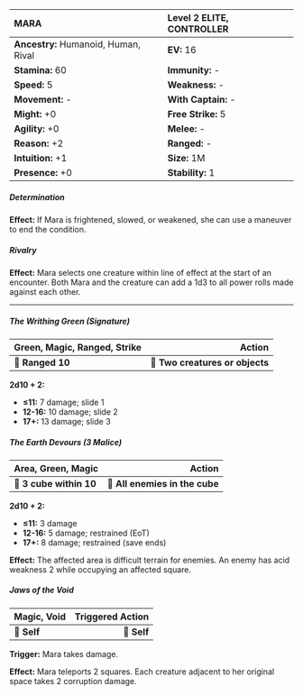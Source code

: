| **MARA**                                 | Level 2 ELITE, CONTROLLER                |
|:-----------------------------------------|:-----------------------------------------|
| **Ancestry:** Humanoid, Human, Rival     | **EV:** 16                               |
| **Stamina:** 60                          | **Immunity:** -                          |
| **Speed:** 5                             | **Weakness:** -                          |
| **Movement:** -                          | **With Captain:** -                      |
| **Might:** +0                            | **Free Strike:** 5                       |
| **Agility:** +0                          | **Melee:** -                             |
| **Reason:** +2                           | **Ranged:** -                            |
| **Intuition:** +1                        | **Size:** 1M                             |
| **Presence:** +0                         | **Stability:** 1                         |

##### Determination

**Effect:** If Mara is frightened, slowed, or weakened, she can use a maneuver to end the condition.

##### Rivalry

**Effect:** Mara selects one creature within line of effect at the start of an encounter. Both Mara and the creature can add a 1d3 to all power rolls made against each other.

---

##### **The Writhing Green (Signature)**

| **Green, Magic, Ranged, Strike** |                      **Action** |
| -------------------------------- | -------------------------------:|
| **📏 Ranged 10**                 | **🎯 Two creatures or objects** |

**2d10 + 2:**
- **≤11:** 7 damage; slide 1
- **12-16:** 10 damage; slide 2
- **17+:** 13 damage; slide 3

##### **The Earth Devours (3 Malice)**

| **Area, Green, Magic**  |                     **Action** |
| ----------------------- | ------------------------------:|
| **📏 3 cube within 10** | **🎯 All enemies in the cube** |

**2d10 + 2:**
- **≤11:** 3 damage
- **12-16:** 5 damage; restrained (EoT)
- **17+:** 8 damage; restrained (save ends)

**Effect:** The affected area is difficult terrain for enemies. An enemy has acid weakness 2 while occupying an affected square.

##### **Jaws of the Void**

| **Magic, Void** | **Triggered Action** |
| --------------- | --------------------:|
| **📏 Self**     |          **🎯 Self** |

**Trigger:** Mara takes damage.

**Effect:** Mara teleports 2 squares. Each creature adjacent to her original space takes 2 corruption damage.
